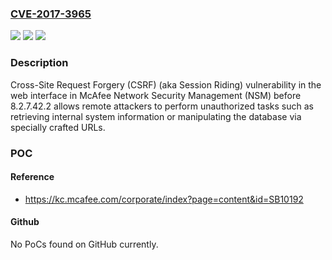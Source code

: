 ### [CVE-2017-3965](https://cve.mitre.org/cgi-bin/cvename.cgi?name=CVE-2017-3965)
![](https://img.shields.io/static/v1?label=Product&message=Network%20Security%20Management%20(NSM)&color=blue)
![](https://img.shields.io/static/v1?label=Version&message=8.28.2.7.42.2%20&color=brighgreen)
![](https://img.shields.io/static/v1?label=Vulnerability&message=Cross-Site%20Request%20Forgery%20(CSRF)%20(aka%20Session%20Riding)%20vulnerability&color=brighgreen)

### Description

Cross-Site Request Forgery (CSRF) (aka Session Riding) vulnerability in the web interface in McAfee Network Security Management (NSM) before 8.2.7.42.2 allows remote attackers to perform unauthorized tasks such as retrieving internal system information or manipulating the database via specially crafted URLs.

### POC

#### Reference
- https://kc.mcafee.com/corporate/index?page=content&id=SB10192

#### Github
No PoCs found on GitHub currently.

